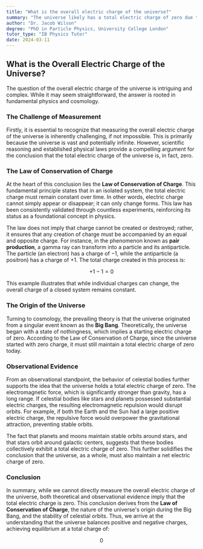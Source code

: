 ```yaml
---
title: "What is the overall electric charge of the universe?"
summary: "The universe likely has a total electric charge of zero due to the Law of Conservation of Charge. This law states that electric charge can't be created or destroyed, only transferred. Since the universe began with zero charge, it must remain so. This is supported by the observation that celestial bodies have negligible electric charges, preventing strong electromagnetic repulsion and allowing stable orbits."
author: "Dr. Jacob Wilson"
degree: "PhD in Particle Physics, University College London"
tutor_type: "IB Physics Tutor"
date: 2024-03-11
---
```


## What is the Overall Electric Charge of the Universe?

The question of the overall electric charge of the universe is intriguing and complex. While it may seem straightforward, the answer is rooted in fundamental physics and cosmology.

### The Challenge of Measurement

Firstly, it is essential to recognize that measuring the overall electric charge of the universe is inherently challenging, if not impossible. This is primarily because the universe is vast and potentially infinite. However, scientific reasoning and established physical laws provide a compelling argument for the conclusion that the total electric charge of the universe is, in fact, zero.

### The Law of Conservation of Charge

At the heart of this conclusion lies the **Law of Conservation of Charge**. This fundamental principle states that in an isolated system, the total electric charge must remain constant over time. In other words, electric charge cannot simply appear or disappear; it can only change forms. This law has been consistently validated through countless experiments, reinforcing its status as a foundational concept in physics.

The law does not imply that charge cannot be created or destroyed; rather, it ensures that any creation of charge must be accompanied by an equal and opposite charge. For instance, in the phenomenon known as **pair production**, a gamma ray can transform into a particle and its antiparticle. The particle (an electron) has a charge of $-1$, while the antiparticle (a positron) has a charge of $+1$. The total charge created in this process is:

$$
+1 - 1 = 0
$$

This example illustrates that while individual charges can change, the overall charge of a closed system remains constant.

### The Origin of the Universe

Turning to cosmology, the prevailing theory is that the universe originated from a singular event known as the **Big Bang**. Theoretically, the universe began with a state of nothingness, which implies a starting electric charge of zero. According to the Law of Conservation of Charge, since the universe started with zero charge, it must still maintain a total electric charge of zero today.

### Observational Evidence

From an observational standpoint, the behavior of celestial bodies further supports the idea that the universe holds a total electric charge of zero. The electromagnetic force, which is significantly stronger than gravity, has a long range. If celestial bodies like stars and planets possessed substantial electric charges, the resulting electromagnetic repulsion would disrupt orbits. For example, if both the Earth and the Sun had a large positive electric charge, the repulsive force would overpower the gravitational attraction, preventing stable orbits. 

The fact that planets and moons maintain stable orbits around stars, and that stars orbit around galactic centers, suggests that these bodies collectively exhibit a total electric charge of zero. This further solidifies the conclusion that the universe, as a whole, must also maintain a net electric charge of zero.

### Conclusion

In summary, while we cannot directly measure the overall electric charge of the universe, both theoretical and observational evidence imply that the total electric charge is zero. This conclusion derives from the **Law of Conservation of Charge**, the nature of the universe's origin during the Big Bang, and the stability of celestial orbits. Thus, we arrive at the understanding that the universe balances positive and negative charges, achieving equilibrium at a total charge of:

$$
0
$$
    